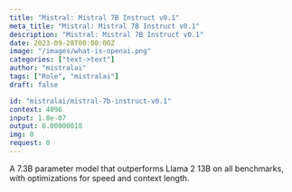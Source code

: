 ```yaml
---
title: "Mistral: Mistral 7B Instruct v0.1"
meta_title: "Mistral: Mistral 7B Instruct v0.1"
description: "Mistral: Mistral 7B Instruct v0.1"
date: 2023-09-28T00:00:00Z
image: "/images/what-is-openai.png"
categories: ["text->text"]
author: "mistralai"
tags: ["Role", "mistralai"]
draft: false

id: "mistralai/mistral-7b-instruct-v0.1"
context: 4096
input: 1.8e-07
output: 0.00000018
img: 0
request: 0
---
```


A 7.3B parameter model that outperforms Llama 2 13B on all benchmarks, with optimizations for speed and context length.

